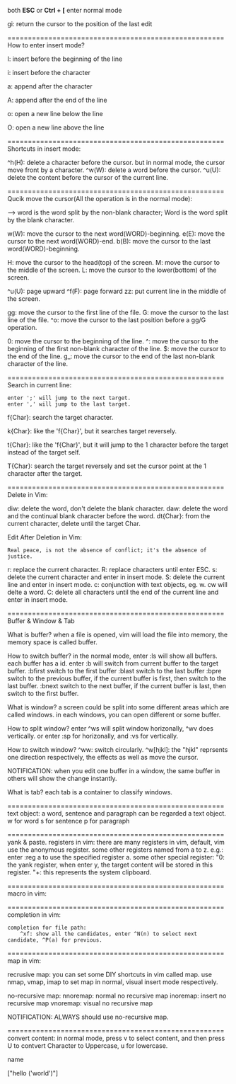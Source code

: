 both **ESC** or **Ctrl + [**  enter normal mode

gi: return the cursor to the position of the last edit

=====================================================
How to enter insert mode?

I: insert before the beginning of the line

i: insert before the character

a: append after the character

A: append after the end of the line

o: open a new line below the line

O: open a new line above the line

=====================================================
Shortcuts in insert mode:

^h(H): delete a character before the cursor. but in normal mode, the cursor move front by a character.
^w(W): delete a word before the cursor.
^u(U): delete the content before the cursor of the current line.


=====================================================
Qucik move the cursor(All the operation is in the normal mode):

--> word is the word split by the non-blank character; Word is the word split by the blank character.

w(W): move the cursor to the next word(WORD)-beginning.
e(E): move the cursor to the next word(WORD)-end. 
b(B): move the cursor to the last word(WORD)-beginning.

H: move the cursor to the head(top) of the screen.
M: move the cursor to the middle of the screen.
L: move the cursor to the lower(bottom) of the screen.

^u(U): page upward
^f(F): page forward
zz: put current line in the middle of the screen.

gg: move the cursor to the first line of the file.
G: move the cursor to the last line of the file.
^o: move the cursor to the last position before a gg/G operation.

0: move the cursor to the beginning of the line.
^: move the cursor to the beginning of the first non-blank character of the line.
$: move the cursor to the end of the line.
g_: move the cursor to the end of the last non-blank character of the line.

=====================================================
Search in current line:

	enter ';' will jump to the next target. 
	enter ',' will jump to the last target.


f{Char}:
	search the target character.

k{Char}:
	like the 'f{Char}', but it searches target reversely.

t{Char}:
	like the 'f{Char}', but it will jump to the 1 character before the target instead of the target self.

T{Char}:
	search the target reversely and set the cursor point at the 1 character after the target.

=====================================================
Delete in Vim:

diw: delete the word, don't delete the blank character.
daw: delete the word and the continual blank character before the word.
dt{Char}:
	from the current character, delete until the target Char.


Edit After Deletion in Vim:

    Real peace, is not the absence of conflict; it's the absence of justice.     

r: replace the current character.
R: replace characters until enter ESC.
s: delete the current character and enter in insert mode.
S: delete the current line and enter in insert mode.
c: conjunction with text objects, eg. w. cw will delte a word.
C: delete all characters until the end of the current line and enter in insert mode.

=====================================================
Buffer & Window & Tab

What is buffer?
	when a file is opened, vim will load the file into memory, the memory space is called buffer.

How to switch buffer?
	in the normal mode, enter :ls will show all buffers. each buffer has a id. enter :b <id> will switch from current buffer to the target buffer.
	:bfirst switch to the first buffer
	:blast switch to the last buffer
	:bpre switch to the previous buffer, if the current buffer is first, then switch to the last buffer.
	:bnext switch to the next buffer, if the current buffer is last, then switch to the first buffer.

What is window?
	a screen could be split into some different areas which are called windows. in each windows, you can open different or some buffer.

How to split window?
	enter ^ws will split window horizonally, ^wv does vertically.
	or enter :sp for horizonally, and :vs for vertically.

How to switch window?
	^ww: switch circularly.
	^w[hjkl]: the "hjkl" reprsents one direction respectively, the effects as well as move the cursor. 
	
NOTIFICATION:
	when you edit one buffer in a window, the same buffer in others will show the change instantly.
	
What is tab?
	each tab is a container to classify windows.

=====================================================
text object:
	a word, sentence and paragraph can be regarded a text object.
	w for word
	s for sentence
	p for paragraph




=====================================================
yank & paste.   registers in vim:
	there are many registers in vim, default, vim use the anonymous register.
	some other registers named from a to z. e.g.:
		enter :reg a to use the specified register a.
	some other special register:
		"0: the yank register, when enter y, the target content will be stored in this register.
		"+: this represents the system clipboard.

=====================================================
macro in vim:


=====================================================
completion in vim:

	completion for file path:
		^xf: show all the candidates, enter ^N(n) to select next candidate, ^P(a) for previous.


=====================================================
map in vim:

recrusive map:
	you can set some DIY shortcuts in vim called map.
	use nmap, vmap, imap to set map in normal, visual insert mode respectively.

no-recursive map:
	nnoremap: normal no recursive map
	inoremap: insert no recursive map
	vnoremap: visual no recursive map 

NOTIFICATION:
	ALWAYS should use no-recursive map.	

=====================================================
convert content:
	in normal mode, press v to select content, and then press U to contvert Character to Uppercase, u for lowercase.



name

["hello ('world')"]
